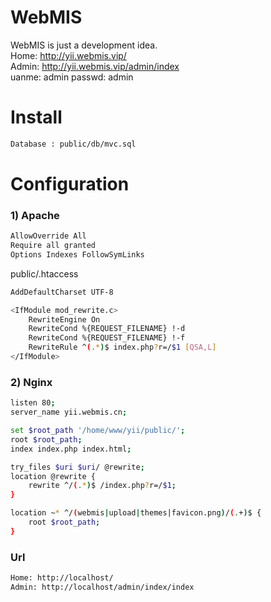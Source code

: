 # WebMIS
WebMIS is just a development idea.<br>
Home: http://yii.webmis.vip/<br>
Admin: http://yii.webmis.vip/admin/index<br>
uanme: admin  passwd: admin

# Install
```bash
Database : public/db/mvc.sql
```

# Configuration
### 1) Apache
```bash
AllowOverride All
Require all granted
Options Indexes FollowSymLinks
```
public/.htaccess
```bash
AddDefaultCharset UTF-8

<IfModule mod_rewrite.c>
    RewriteEngine On
    RewriteCond %{REQUEST_FILENAME} !-d
    RewriteCond %{REQUEST_FILENAME} !-f
    RewriteRule ^(.*)$ index.php?r=/$1 [QSA,L]
</IfModule>
```

### 2) Nginx
```bash
listen 80;
server_name yii.webmis.cn;

set $root_path '/home/www/yii/public/';
root $root_path;
index index.php index.html;

try_files $uri $uri/ @rewrite;
location @rewrite {
    rewrite ^/(.*)$ /index.php?r=/$1;
}

location ~* ^/(webmis|upload|themes|favicon.png)/(.+)$ {
    root $root_path;
}
```

### Url
```bash
Home: http://localhost/
Admin: http://localhost/admin/index/index
```